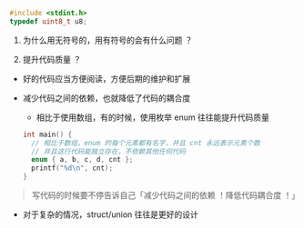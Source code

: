 <!-- writing... -->

```c
#include <stdint.h>
typedef uint8_t u8;
```

1. 为什么用无符号的，用有符号的会有什么问题 ？

2. 提升代码质量 ？

  - 好的代码应当方便阅读，方便后期的维护和扩展

  - 减少代码之间的依赖，也就降低了代码的耦合度

    - 相比于使用数组，有的时候，使用枚举 enum 往往能提升代码质量

    ```c
    int main() {
      // 相比于数组，enum 的每个元素都有名字，并且 cnt 永远表示元素个数
      // 并且这行代码能独立存在，不依赖其他任何代码
      enum { a, b, c, d, cnt };
      printf("%d\n", cnt);
    }
    ```

> 写代码的时候要不停告诉自己「减少代码之间的依赖 ！降低代码耦合度 ！」

- 对于复杂的情况，struct/union 往往是更好的设计
